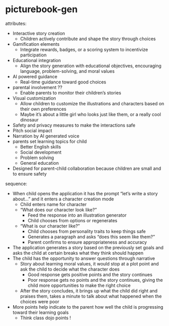 ﻿# picturebook-gen 
attributes:
- Interactive story creation
    - Children actively contribute and shape the story through choices
- Gamification elements
    - Integrate rewards, badges, or a scoring system to incentivize participation
- Educational integration
    - Align the story generation with educational objectives, encouraging language, problem-solving, and moral values
- AI powered guidance
    - Real-time guidance toward good choices
- parental involvement ??
    - Enable parents to monitor their children’s stories
- Visual customization
    - Allow children to customize the illustrations and characters based on their own preferences
    - Maybe it’s about a little girl who looks just like them, or a really cool dinosaur
- Safety and privacy measures to make the interactions safe
- Pitch social impact
- Narration by AI generated voice
- parents set learning topics for child
    - Better English skills
    - Social development
    - Problem solving
    - General education
- Designed for parent-child collaboration because children are small and to ensure safety   

sequence:
- When child opens the application it has the prompt “let’s write a story about…” and it enters a character creation mode
    - Child enters name for character
    - “What does our character look like?”
        - Feed the response into an illustration generator
        - Child chooses from options or regenerates
    - “What is our character like?”
        - Child chooses from personality traits to keep things safe
        - Generates a paragraph and asks “does this seem like them?”
        - Parent confirms to ensure appropriateness and accuracy
- The application generates a story based on the previously set goals and asks the child at certain breaks what they think should happen
- The child has the opportunity to answer questions through narrative
    - Story about learning moral values, it would stop at a plot point and ask the child to decide what the character does
        - Good response gets positive points and the story continues
        - Poor response gets no points and the story continues, giving the child more opportunities to make the right choice
    - After the story concludes, it brings up what the child did right and praises them, takes a minute to talk about what happened when the choices were poor
- More points help indicate to the parent how well the child is progressing toward their learning goals
    - Think class dojo points !
